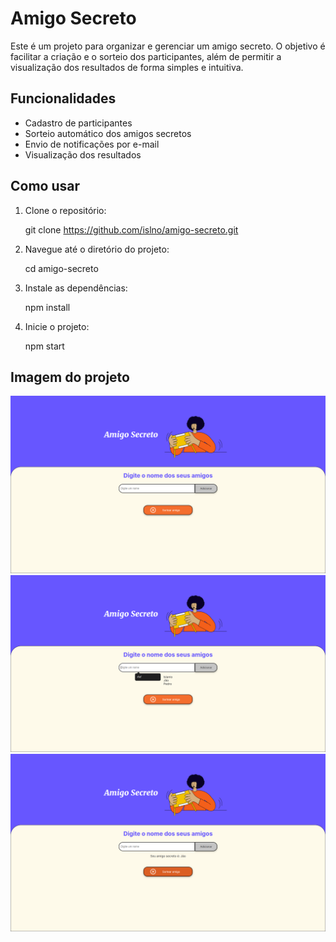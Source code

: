 # Amigo Secreto

Este é um projeto para organizar e gerenciar um amigo secreto. O objetivo é facilitar a criação e o sorteio dos participantes, além de permitir a visualização dos resultados de forma simples e intuitiva.

## Funcionalidades

- Cadastro de participantes
- Sorteio automático dos amigos secretos
- Envio de notificações por e-mail
- Visualização dos resultados

## Como usar

1. Clone o repositório:
    
    git clone https://github.com/islno/amigo-secreto.git
    
2. Navegue até o diretório do projeto:
    
    cd amigo-secreto
    
3. Instale as dependências:
    
    npm install
    
4. Inicie o projeto:
    
    npm start

## Imagem do projeto
![Imagem do projeto](assets/prints/1.png)
![Imagem do projeto](assets/prints/2.png)
![Imagem do projeto](assets/prints/3.png)
